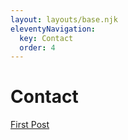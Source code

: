 ```yaml
---
layout: layouts/base.njk
eleventyNavigation:
  key: Contact
  order: 4
---
```

# Contact

<a href="/blog/firstpost/">First Post</a>

